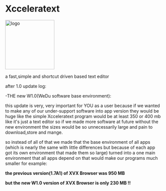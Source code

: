# Xcceleratext
<img width="157" alt="logo" src="https://github.com/user-attachments/assets/ce9a1b5b-4c86-40dc-bb95-48ba4ae895f3" />


 a fast,simple and shortcut driven based text editor

after 1.0 update log:


-THE new W1.0(WeDu software base environment):


this update is very, very important for YOU
as a user because if we wanted to make any of our
under-support software into app version they would be huge
like the simple Xcceleratext program would be at least 350 or 400 mb
like it's just a text editor so if we made more software at future
without the new environment the sizes would be so unnecessarily large
and pain to download,store and mange.

so instead of all of that we made that the base environment of all apps
(which is nearly the same with little differences but because of each app got its
own environment that made them so large) turned into a one main environment
that all apps depend on that would make our programs much smaller for example:

**the previous version(1.7A1) of XVX Browser was 950 MB**

**but the new W1.0 version of XVX Browser is only 230 MB !!**
